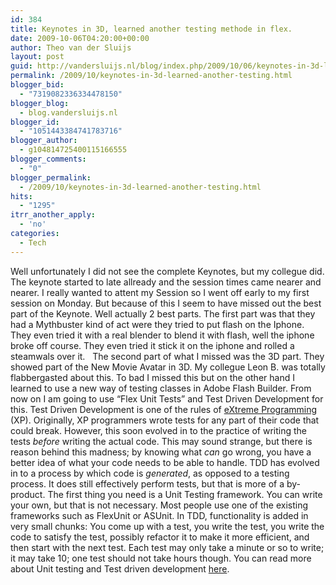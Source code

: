```yaml
---
id: 384
title: Keynotes in 3D, learned another testing methode in flex.
date: 2009-10-06T04:20:00+00:00
author: Theo van der Sluijs
layout: post
guid: http://vandersluijs.nl/blog/index.php/2009/10/06/keynotes-in-3d-learned-another-testing/
permalink: /2009/10/keynotes-in-3d-learned-another-testing.html
blogger_bid:
  - "7319082336334478150"
blogger_blog:
  - blog.vandersluijs.nl
blogger_id:
  - "1051443384741783716"
blogger_author:
  - g104814725400115166555
blogger_comments:
  - "0"
blogger_permalink:
  - /2009/10/keynotes-in-3d-learned-another-testing.html
hits:
  - "1295"
itrr_another_apply:
  - 'no'
categories:
  - Tech
---
```

Well unfortunately I did not see the complete Keynotes, but my collegue did. The keynote started to late allready and the session times came nearer and nearer. I really wanted to attent my Session so I went off early to my first session on Monday. But because of this I seem to have missed out the best part of the Keynote. Well actually 2 best parts. <a name="more"></a> The first part was that they had a Mythbuster kind of act were they tried to put flash on the Iphone. They even tried it with a real blender to blend it with flash, well the iphone broke off course. They even tried it stick it on the iphone and rolled a steamwals over it.   The second part of what I missed was the 3D part. They showed part of the New Movie Avatar in 3D. My collegue Leon B. was totally flabbergasted about this. To bad I missed this but on the other hand I learned to use a new way of testing classes in Adobe Flash Builder. From now on I am going to use “Flex Unit Tests” and Test Driven Development for this. Test Driven Development is one of the rules of [eXtreme Programming](http://www.extremeprogramming.org/) (XP). Originally, XP programmers wrote tests for any part of their code that could break. However, this soon evolved in to the practice of writing the tests _before_ writing the actual code. This may sound strange, but there is reason behind this madness; by knowing what _can_ go wrong, you have a better idea of what your code needs to be able to handle. TDD has evolved in to a process by which code is _generated_, as opposed to a testing process. It does still effectively perform tests, but that is more of a by-product. The first thing you need is a Unit Testing framework. You can write your own, but that is not necessary. Most people use one of the existing frameworks such as FlexUnit or ASUnit. In TDD, functionality is added in very small chunks: You come up with a test, you write the test, you write the code to satisfy the test, possibly refactor it to make it more efficient, and then start with the next test. Each test may only take a minute or so to write; it may take 10; one test should not take hours though. You can read more about Unit testing and Test driven development <a title="Unit testing and Test Driven Development (TDD)" href="http://www.adobe.com/devnet/flex/articles/unit_testing.html" target="_blank">here</a>.